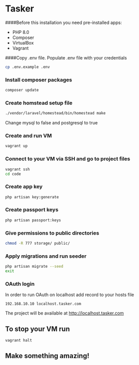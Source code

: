 # Tasker
####Before this installation you need pre-installed apps:
- PHP 8.0
- Composer
- VirtualBox
- Vagrant

####Copy .env file. Populate .env file with your credentials
```bash
cp .env.example .env
```
### Install composer packages
```bash
composer update
```
### Create homstead setup file
```bash
./vendor/laravel/homestead/bin/homestead make
```
Change mysql to false and postgresql to true
### Create and run VM
```bash
vagrant up
```
### Connect to your VM via SSH and go to project files
```bash
vagrant ssh
cd code
```
### Create app key
```bash
php artisan key:generate
```
### Create passport keys
```bash
php artisan passport:keys
```
### Give permissions to public directories
```bash
chmod -R 777 storage/ public/
```
### Apply migrations and run seeder
```bash
php artisan migrate --seed
exit
```
### OAuth login
In order to run OAuth on localhost add record to your hosts file
```
192.168.10.10 localhost.tasker.com
```
The project will be available at http://localhost.tasker.com

## To stop your VM run
```bash
vagrant halt
```
## Make something amazing!
